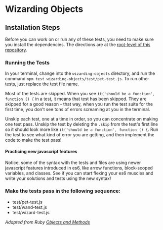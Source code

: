 # Wizarding Objects

## Installation Steps

Before you can work on or run any of these tests, you need to make sure you install the dependencies. The directions are at the [root-level of this repository](https://github.com/turingschool-examples/javascript-foundations).

### Running the Tests

In your terminal, change into the `wizarding-objects` directory, and run the command `npm test wizarding-objects/test/pet-test.js`. To run other tests, just replace the test file name.

Most of the tests are skipped. When you see `it('should be a function', function () {` in a test, it means that test has been skipped. They are skipped for a good reason - that way, when you run the test suite for the first time, you don't see tons of errors screaming at you in the terminal.

Unskip each test, one at a time in order, so you can concentrate on making one test pass. Unskip the test by deleting the `.skip` from the test's first line so it should look more like `it('should be a function', function () {`. Run the test to see what kind of error you are getting, and then implement the code to make the test pass!

#### Practicing new javascript features

Notice, some of the syntax with the tests and files are using newer javascript features introduced in es6, like arrow functions, block-scoped variables, and classes.  See if you can start flexing your es6 muscles and write your solutions and tests using the new syntax!  

### Make the tests pass in the following sequence:

* test/pet-test.js
* test/wand-test.js
* test/wizard-test.js

_Adapted from Ruby [Objects and Methods](https://github.com/turingschool/ruby-exercises/tree/master/objects-and-methods)_
